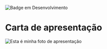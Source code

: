 ![Badge em Desenvolvimento](http://img.shields.io/static/v1?label=STATUS&message=EM%20CONCLUÍDO&color=GREEN&style=for-the-badge)

# Carta de apresentação 

![Esta é minha foto de apresentação](https://github.com/MuriloAndra-developer/portifolio-murilo/assets/129803829/a275130f-84da-4d36-b002-ced8b9daef6b)

